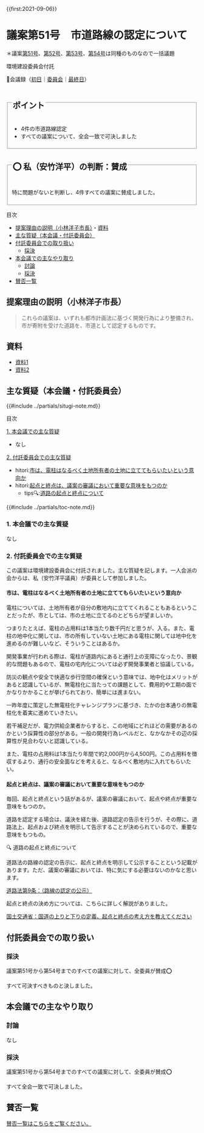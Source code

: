 {{first:2021-09-06}}

# 議案第51号　市道路線の認定について

＊議案[第51号](./gian-51.md)、[第52号](./gian-52.md)、[第53号](./gian-53.md)、[第54号](./gian-54.md)は同種のものなので一括議題

<i class="fa fa-gavel" aria-hidden="true"></i> 環境建設委員会付託

<p id="read-kaigiroku">📄会議録（<a href="https://ssp.kaigiroku.net/tenant/kodaira/SpMinuteView.html?council_id=1240&schedule_id=2&minute_id=559&is_search=true">初日</a>｜<a href="https://ssp.kaigiroku.net/tenant/kodaira/SpMinuteView.html?council_id=1251&schedule_id=2&minute_id=47&is_search=true">委員会</a>｜<a href="https://ssp.kaigiroku.net/tenant/kodaira/SpMinuteView.html?council_id=1240&schedule_id=6&minute_id=608&is_search=true">最終日</a>）</p>

<fieldset class="pnt">
  <legend><h2>ポイント</h2></legend>

- 4件の市道路線認定
- すべての議案について、全会一致で可決しました

</fieldset>

<fieldset class="sanpi">
  <legend><h2>⭕️ 私（安竹洋平）の判断：賛成</h2></legend>

特に問題がないと判断し、4件すべての議案に賛成しました。

</fieldset>

<div class="toc">

目次

- [提案理由の説明（小林洋子市長）](#提案理由の説明小林洋子市長)・[資料](#資料)
- [主な質疑（本会議・付託委員会）](#主な質疑本会議付託委員会)
- [付託委員会での取り扱い](#付託委員会での取り扱い)
  - [採決](#採決)
- [本会議での主なやり取り](#本会議での主なやり取り)
  - [討論](#討論)
  - [採決](#採決-1)
- [賛否一覧](#賛否一覧)

</div>

## 提案理由の説明（小林洋子市長）
> これらの議案は、いずれも都市計画法に基づく開発行為により整備され、市が寄附を受けた道路を、市道として認定するものです。

## 資料

- [資料1](https://ssp.kaigiroku.net/tenant/kodaira/SpMaterial.html?tenant_id=165&power_user=false&view_years=&council_id=1241&schedule_id=43&minute_id=1&is_search=true)
- [資料2](https://ssp.kaigiroku.net/tenant/kodaira/SpMaterial.html?tenant_id=165&power_user=false&view_years=&council_id=1241&schedule_id=48&minute_id=1&is_search=true)

<div class="ippan-situgi">

## 主な質疑（本会議・付託委員会）
{{#include ../partials/situgi-note.md}}


<div class="toc">

目次

[1. 本会議での主な質疑](#1-本会議での主な質疑)

- なし

[2. 付託委員会での主な質疑](#2-付託委員会での主な質疑)

- hitori:[市は、電柱はなるべく土地所有者の土地に立ててもらいたいという意向か](#市は電柱はなるべく土地所有者の土地に立ててもらいたいという意向か)
- hitori:[起点と終点は、議案の審議において重要な意味をもつのか](#起点と終点は議案の審議において重要な意味をもつのか)
  - tips🔍:[道路の起点と終点について](#道路の起点と終点について)

{{#include ../partials/toc-note.md}}

</div>

### 1. 本会議での主な質疑
なし

### 2. 付託委員会での主な質疑

この議案は環境建設委員会に付託されました。主な質疑を記します。一人会派の会からは、私（安竹洋平議員）が委員として参加しました。

#### 市は、電柱はなるべく土地所有者の土地に立ててもらいたいという意向か

<div class="bln bleft yasutake" data-speaker="⭐️安竹洋平議員（一人会派の会）">

電柱については、土地所有者が自分の敷地内に立ててくれることもあるということだったが、市としては、市の土地に立てるのとどちらが望ましいか。

</div>

<div class="bln bleft yasutake" data-speaker="⭐️安竹洋平議員（一人会派の会）">

つまりたとえば、電柱の占用料は1本当たり数千円だと思うが、入る。また、電柱の地中化に関しては、市の所有していない土地にある電柱に関しては地中化を進めるのが難しいなど、そういうことはあるか。

</div>

<div class="bln bright" data-speaker="道路課長補佐（佐藤）">

開発事業が行われる際は、電柱が道路内にあると通行上の支障になったり、景観的な問題もあるので、電柱の宅内化については必ず開発事業者と協議している。

</div>

<div class="bln bright" data-speaker="道路課長補佐（佐藤）">

防災の観点や安全で快適な歩行空間の確保という意味では、地中化はメリットがあると認識しているが、無電柱化に当たっての課題として、費用的や工期の面でかなりかかることが挙げられており、簡単には進まない。

</div>

<div class="bln bright" data-speaker="道路課長補佐（佐藤）">

一昨年度に策定した無電柱化チャレンジプランに基づき、たかの台本通りの無電柱化を着実に進めていきたい。

</div>

<div class="bln bright" data-speaker="都市建設担当部長（清水）">

若干補足だが、電力供給企業者からすると、この地域にどれほどの需要があるのかという採算性の部分がある。一般の開発行為レベルだと、なかなかその辺の採算性が見合わないと認識している。

</div>

<div class="bln bright" data-speaker="道路課長補佐（佐藤）">

また、電柱の占用料は1本当たり年間で約2,000円から4,500円。この占用料を徴収するより、通行の安全面などを考えると、なるべく敷地内に入れてもらいたい。

</div>

#### 起点と終点は、議案の審議において重要な意味をもつのか

<div class="bln bleft yasutake" data-speaker="⭐️安竹洋平議員（一人会派の会）">

毎回、起点と終点という話があるが、議案の審議において、起点や終点が重要な意味をもつのか。

</div>

<div class="bln bright" data-speaker="道路課長補佐（佐藤）">

道路を認定する場合は、議決を経た後、道路認定の告示を行うが、その際に、道路法上、起点および終点を明示して告示することが決められているので、重要な意味をもつもの。

</div>

<div class="tips" id="道路の起点と終点について">

🔍 道路の起点と終点について

道路法の路線の認定の告示に、起点と終点を明示して公示することという記載があります。ただ、議案の審議においては、特に気にする必要はないのかなと思います。

[道路法第9条：（路線の認定の公示）](https://elaws.e-gov.go.jp/document?lawid=327AC1000000180)

起点と終点の決め方については、こちらに詳しく解説がありました。

[国土交通省：国道の上りと下りの定義、起点と終点の考え方を教えてください](https://www.mlit.go.jp/road/soudan/soudan_01a_03.html)

</div>


</div>

## 付託委員会での取り扱い
### 採決
議案第51号から第54号までのすべての議案に対して、全委員が賛成⭕️

すべて可決すべきものと決しました。

## 本会議での主なやり取り
### 討論
なし

### 採決
議案第51号から第54号までのすべての議案に対して、全委員が賛成⭕️

すべて全会一致で可決しました。

## 賛否一覧
[賛否一覧はこちらをご覧ください。](./index.md#賛否)